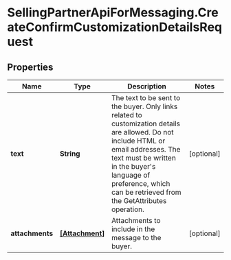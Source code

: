 # SellingPartnerApiForMessaging.CreateConfirmCustomizationDetailsRequest

## Properties

Name | Type | Description | Notes
------------ | ------------- | ------------- | -------------
**text** | **String** | The text to be sent to the buyer. Only links related to customization details are allowed. Do not include HTML or email addresses. The text must be written in the buyer&#39;s language of preference, which can be retrieved from the GetAttributes operation. | [optional] 
**attachments** | [**[Attachment]**](Attachment.md) | Attachments to include in the message to the buyer. | [optional] 


